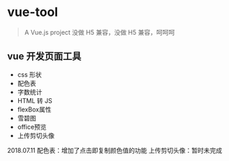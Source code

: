 # vue-tool

> A Vue.js project
> 没做 H5 兼容，没做 H5 兼容，呵呵呵

## vue 开发页面工具

* css 形状
* 配色表
* 字数统计
* HTML 转 JS
* flexBox属性
* 雪碧图
* office预览
* 上传剪切头像

2018.07.11
  配色表：增加了点击即复制颜色值的功能
  上传剪切头像：暂时未完成
